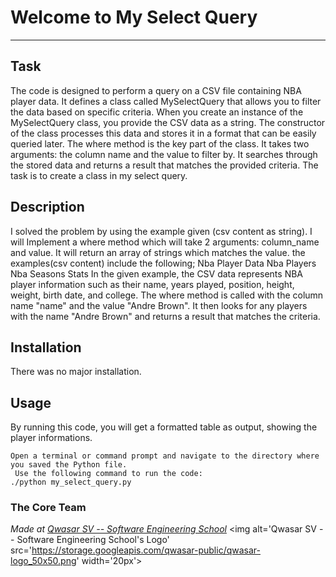 # Welcome to My Select Query
***

## Task
The code is designed to perform a query on a CSV file containing NBA player data.
 It defines a class called MySelectQuery that allows you to filter the data based on specific criteria.
When you create an instance of the MySelectQuery class, you provide the CSV data as a string. 
The constructor of the class processes this data and stores it in a format that can be easily queried later.
The where method is the key part of the class. It takes two arguments: the column name and the value to filter by. 
It searches through the stored data and returns a result that matches the provided criteria.
The task is to create a class in my select query.

## Description
I solved the problem by using the example given (csv content as string).
I will Implement a where method which will take 2 arguments: column_name and value.
It will return an array of strings which matches the value.
the examples(csv content) include the following;
Nba Player Data
Nba Players
Nba Seasons Stats
In the given example, the CSV data represents NBA player information such as their name, years played, position, height, weight, birth date, and college. 
The where method is called with the column name "name" and the value "Andre Brown".
 It then looks for any players with the name "Andre Brown" and returns a result that matches the criteria.

## Installation
There was no major installation.

## Usage
By running this code, you will get a formatted table as output, showing the player informations.
```
Open a terminal or command prompt and navigate to the directory where you saved the Python file.
 Use the following command to run the code:
./python my_select_query.py
```

### The Core Team


<span><i>Made at <a href='https://qwasar.io'>Qwasar SV -- Software Engineering School</a></i></span>
<span><img alt='Qwasar SV -- Software Engineering School's Logo' src='https://storage.googleapis.com/qwasar-public/qwasar-logo_50x50.png' width='20px'></span>
